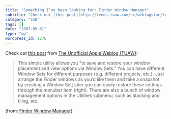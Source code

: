 ```yaml
---
title: "Something I’ve been looking for: Finder Window Manager"
subtitle: "Check out [this post](http://feeds.tuaw.com/~r/weblogsinc/tuaw/~3/113219781/) from [The Unofficial A..."
category: "538"
tags: []
date: "2007-05-01"
type: "wp"
wordpress_id: 1276
---
```

Check out [this post](http://feeds.tuaw.com/~r/weblogsinc/tuaw/~3/113219781/) from [The Unofficial Apple Weblog (TUAW)](http://www.tuaw.com): 
> This simple utility allows you "to save and restore your window placement and view options via Window Sets." You can have different Window Sets for different purposes (e.g. different projects, etc.). Just arrange the Finder windows as you’d like them and take a snapshot by creating a Window Set; later you can easily restore these settings through the menubar item (right). There are also a bunch of window management options in the Utilities submenu, such as stacking and tiling, etc.

 (from: [Finder Window Manager](http://feeds.tuaw.com/~r/weblogsinc/tuaw/~3/113219781/))